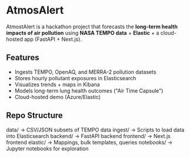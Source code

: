 # AtmosAlert

AtmostAlert is a hackathon project that forecasts the **long-term health impacts of air pollution** using **NASA TEMPO data** + **Elastic** + a cloud-hosted app (FastAPI + Next.js).

## Features
- Ingests TEMPO, OpenAQ, and MERRA-2 pollution datasets
- Stores hourly pollutant exposures in Elasticsearch
- Visualizes trends + maps in Kibana
- Models long-term lung health outcomes ("Air Time Capsule")
- Cloud-hosted demo (Azure/Elastic)

## Repo Structure
data/ → CSV/JSON subsets of TEMPO data
ingest/ → Scripts to load data into Elasticsearch
backend/ → FastAPI backend
frontend/ → Next.js frontend
elastic/ → Mappings, bulk templates, queries
notebooks/ → Jupyter notebooks for exploration 

